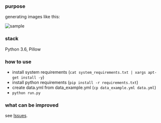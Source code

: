 ### purpose
generating images like this:  

![sample](https://secure.meetupstatic.com/photos/event/5/3/3/e/600_461901310.jpeg)

### stack
Python 3.6, Pillow

### how to use
- install system requirements (`cat system_requirements.txt | xargs apt-get install -y`)
- install python requirements (`pip install -r requirements.txt`)
- create data.yml from data_example.yml (`cp data_example.yml data.yml`)
- `python run.py`

### what can be improved
see [Issues](https://github.com/spbpython/kdpv_generator/issues).
